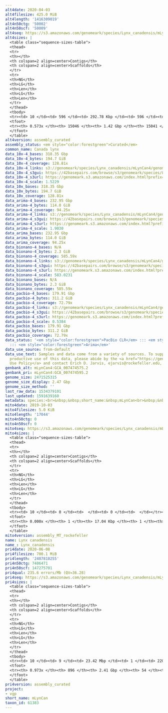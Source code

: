 ```yaml
---
alt4date: 2020-04-03
alt4filesize: 425.0 MiB
alt4length: '1416309019'
alt4n50ctg: '50002'
alt4n50scf: '50009'
alt4seq: https://s3.amazonaws.com/genomeark/species/Lynx_canadensis/mLynCan4/assembly_curated/mLynCan4.alt.cur.20200403.fasta.gz
alt4sizes: |
  <table class="sequence-sizes-table">
  <thead>
  <tr>
  <th></th>
  <th colspan=2 align=center>Contigs</th>
  <th colspan=2 align=center>Scaffolds</th>
  </tr>
  <tr>
  <th>NG</th>
  <th>LG</th>
  <th>Len</th>
  <th>LG</th>
  <th>Len</th>
  </tr>
  </thead>
  <tbody>
  <tr><td> 10 </td><td> 596 </td><td> 292.78 Kbp </td><td> 596 </td><td> 292.78 Kbp </td></tr><tr><td> 20 </td><td> 1679 </td><td> 186.71 Kbp </td><td> 1679 </td><td> 186.71 Kbp </td></tr><tr><td> 30 </td><td> 3328 </td><td> 123.20 Kbp </td><td> 3327 </td><td> 123.27 Kbp </td></tr><tr><td> 40 </td><td> 5802 </td><td> 82.03 Kbp </td><td> 5801 </td><td> 82.06 Kbp </td></tr><tr style="background-color:#cccccc;"><td> 50 </td><td> 9660 </td><td> 50.00 Kbp </td><td> 9657 </td><td> 50.01 Kbp </td></tr><tr><td> 60 </td><td> 0 </td><td>  </td><td> 0 </td><td>  </td></tr><tr><td> 70 </td><td> 0 </td><td>  </td><td> 0 </td><td>  </td></tr><tr><td> 80 </td><td> 0 </td><td>  </td><td> 0 </td><td>  </td></tr><tr><td> 90 </td><td> 0 </td><td>  </td><td> 0 </td><td>  </td></tr><tr><td> 100 </td><td> 0 </td><td>  </td><td> 0 </td><td>  </td></tr></tbody>
  <tfoot>
  <tr><th> 0.573x </th><th> 15046 </th><th> 1.42 Gbp </th><th> 15041 </th><th> 1.42 Gbp </th></tr>
  </tfoot>
  </table>
alt4version: assembly_curated
assembly_status: <em style="color:forestgreen">Curated</em>
common_name: Canada lynx
data_10x-4_bases: 318.35 Gbp
data_10x-4_bytes: 194.7 GiB
data_10x-4_coverage: 128.81x
data_10x-4_links: s3://genomeark/species/Lynx_canadensis/mLynCan4/genomic_data/10x/<br>
data_10x-4_s3gui: https://42basepairs.com/browse/s3/genomeark/species/Lynx_canadensis/mLynCan4/genomic_data/10x/
data_10x-4_s3url: https://genomeark.s3.amazonaws.com/index.html?prefix=species/Lynx_canadensis/mLynCan4/genomic_data/10x/
data_10x-4_scale: 1.5229
data_10x_bases: 318.35 Gbp
data_10x_bytes: 194.7 GiB
data_10x_coverage: 128.81x
data_arima-4_bases: 232.95 Gbp
data_arima-4_bytes: 114.0 GiB
data_arima-4_coverage: 94.25x
data_arima-4_links: s3://genomeark/species/Lynx_canadensis/mLynCan4/genomic_data/arima/<br>
data_arima-4_s3gui: https://42basepairs.com/browse/s3/genomeark/species/Lynx_canadensis/mLynCan4/genomic_data/arima/
data_arima-4_s3url: https://genomeark.s3.amazonaws.com/index.html?prefix=species/Lynx_canadensis/mLynCan4/genomic_data/arima/
data_arima-4_scale: 1.9030
data_arima_bases: 232.95 Gbp
data_arima_bytes: 114.0 GiB
data_arima_coverage: 94.25x
data_bionano-4_bases: N/A
data_bionano-4_bytes: 2.3 GiB
data_bionano-4_coverage: 585.59x
data_bionano-4_links: s3://genomeark/species/Lynx_canadensis/mLynCan4/genomic_data/bionano/<br>
data_bionano-4_s3gui: https://42basepairs.com/browse/s3/genomeark/species/Lynx_canadensis/mLynCan4/genomic_data/bionano/
data_bionano-4_s3url: https://genomeark.s3.amazonaws.com/index.html?prefix=species/Lynx_canadensis/mLynCan4/genomic_data/bionano/
data_bionano-4_scale: 583.0231
data_bionano_bases: N/A
data_bionano_bytes: 2.3 GiB
data_bionano_coverage: 585.59x
data_pacbio-4_bases: 179.91 Gbp
data_pacbio-4_bytes: 311.2 GiB
data_pacbio-4_coverage: 72.79x
data_pacbio-4_links: s3://genomeark/species/Lynx_canadensis/mLynCan4/genomic_data/pacbio/<br>
data_pacbio-4_s3gui: https://42basepairs.com/browse/s3/genomeark/species/Lynx_canadensis/mLynCan4/genomic_data/pacbio/
data_pacbio-4_s3url: https://genomeark.s3.amazonaws.com/index.html?prefix=species/Lynx_canadensis/mLynCan4/genomic_data/pacbio/
data_pacbio-4_scale: 0.5384
data_pacbio_bases: 179.91 Gbp
data_pacbio_bytes: 311.2 GiB
data_pacbio_coverage: 72.79x
data_status: '<em style="color:forestgreen">PacBio CLR</em> ::: <em style="color:forestgreen">10x</em>
  ::: <em style="color:forestgreen">Arima</em>'
data_use_source: from-default
data_use_text: Samples and data come from a variety of sources. To support fair and
  productive use of this data, please abide by the <a href="https://genome10k.soe.ucsc.edu/data-use-policies/">Data
  Use Policy</a> and contact Erich D. Jarvis, ejarvis@rockefeller.edu, with any questions.
genbank_alt: mLynCan4:GCA_007474575.2
genbank_pri: mLynCan4:GCA_007474595.2
genome_size: 2471525315
genome_size_display: 2.47 Gbp
genome_size_method: ''
last_raw_data: 1534379101
last_updated: 1591639160
metadata: species:<br>&nbsp;&nbsp;short_name:&nbsp;mLynCan<br>&nbsp;&nbsp;name:&nbsp;Lynx&nbsp;canadensis<br>&nbsp;&nbsp;taxon_id:&nbsp;61383<br>&nbsp;&nbsp;common_name:&nbsp;Canada&nbsp;lynx<br>&nbsp;&nbsp;order:<br>&nbsp;&nbsp;&nbsp;&nbsp;name:&nbsp;Carnivora<br>&nbsp;&nbsp;family:<br>&nbsp;&nbsp;&nbsp;&nbsp;name:&nbsp;Felidae<br>&nbsp;&nbsp;individuals:<br>&nbsp;&nbsp;&nbsp;&nbsp;-&nbsp;short_name:&nbsp;mLynCan4<br>&nbsp;&nbsp;genome_size:&nbsp;2471525315<br>&nbsp;&nbsp;genome_size_method:<br>&nbsp;&nbsp;project:&nbsp;[&nbsp;vgp&nbsp;]<br>
mito4date: 2019-10-03
mito4filesize: 5.0 KiB
mito4length: '17044'
mito4n50ctg: 0
mito4n50scf: 0
mito4seq: https://s3.amazonaws.com/genomeark/species/Lynx_canadensis/mLynCan4/assembly_MT_rockefeller/mLynCan4.MT.20191003.fasta.gz
mito4sizes: |
  <table class="sequence-sizes-table">
  <thead>
  <tr>
  <th></th>
  <th colspan=2 align=center>Contigs</th>
  <th colspan=2 align=center>Scaffolds</th>
  </tr>
  <tr>
  <th>NG</th>
  <th>LG</th>
  <th>Len</th>
  <th>LG</th>
  <th>Len</th>
  </tr>
  </thead>
  <tbody>
  <tr><td> 10 </td><td> 0 </td><td>  </td><td> 0 </td><td>  </td></tr><tr><td> 20 </td><td> 0 </td><td>  </td><td> 0 </td><td>  </td></tr><tr><td> 30 </td><td> 0 </td><td>  </td><td> 0 </td><td>  </td></tr><tr><td> 40 </td><td> 0 </td><td>  </td><td> 0 </td><td>  </td></tr><tr style="background-color:#cccccc;"><td> 50 </td><td> 0 </td><td style="background-color:#ff8888;">  </td><td> 0 </td><td style="background-color:#ff8888;">  </td></tr><tr><td> 60 </td><td> 0 </td><td>  </td><td> 0 </td><td>  </td></tr><tr><td> 70 </td><td> 0 </td><td>  </td><td> 0 </td><td>  </td></tr><tr><td> 80 </td><td> 0 </td><td>  </td><td> 0 </td><td>  </td></tr><tr><td> 90 </td><td> 0 </td><td>  </td><td> 0 </td><td>  </td></tr><tr><td> 100 </td><td> 0 </td><td>  </td><td> 0 </td><td>  </td></tr></tbody>
  <tfoot>
  <tr><th> 0.000x </th><th> 1 </th><th> 17.04 Kbp </th><th> 1 </th><th> 17.04 Kbp </th></tr>
  </tfoot>
  </table>
mito4version: assembly_MT_rockefeller
name: Lynx canadensis
name_: Lynx_canadensis
pri4date: 2020-06-08
pri4filesize: 700.1 MiB
pri4length: '2407810255'
pri4n50ctg: 7406471
pri4n50scf: 147275701
pri4qual: 235.6 errors/Mb (QV=36.28)
pri4seq: https://s3.amazonaws.com/genomeark/species/Lynx_canadensis/mLynCan4/assembly_curated/mLynCan4.pri.cur.20200608.fasta.gz
pri4sizes: |
  <table class="sequence-sizes-table">
  <thead>
  <tr>
  <th></th>
  <th colspan=2 align=center>Contigs</th>
  <th colspan=2 align=center>Scaffolds</th>
  </tr>
  <tr>
  <th>NG</th>
  <th>LG</th>
  <th>Len</th>
  <th>LG</th>
  <th>Len</th>
  </tr>
  </thead>
  <tbody>
  <tr><td> 10 </td><td> 9 </td><td> 23.42 Mbp </td><td> 1 </td><td> 220.95 Mbp </td></tr><tr><td> 20 </td><td> 23 </td><td> 14.91 Mbp </td><td> 2 </td><td> 205.93 Mbp </td></tr><tr><td> 30 </td><td> 42 </td><td> 11.68 Mbp </td><td> 3 </td><td> 168.99 Mbp </td></tr><tr><td> 40 </td><td> 66 </td><td> 9.13 Mbp </td><td> 4 </td><td> 158.93 Mbp </td></tr><tr style="background-color:#cccccc;"><td> 50 </td><td> 97 </td><td style="background-color:#88ff88;"> 7.41 Mbp </td><td> 6 </td><td style="background-color:#88ff88;"> 147.28 Mbp </td></tr><tr><td> 60 </td><td> 136 </td><td> 5.66 Mbp </td><td> 8 </td><td> 139.83 Mbp </td></tr><tr><td> 70 </td><td> 188 </td><td> 3.86 Mbp </td><td> 10 </td><td> 115.72 Mbp </td></tr><tr><td> 80 </td><td> 270 </td><td> 2.37 Mbp </td><td> 12 </td><td> 93.55 Mbp </td></tr><tr><td> 90 </td><td> 421 </td><td> 1.10 Mbp </td><td> 15 </td><td> 69.07 Mbp </td></tr><tr><td> 100 </td><td> 0 </td><td>  </td><td> 0 </td><td>  </td></tr></tbody>
  <tfoot>
  <tr><th> 0.973x </th><th> 896 </th><th> 2.41 Gbp </th><th> 54 </th><th> 2.41 Gbp </th></tr>
  </tfoot>
  </table>
pri4version: assembly_curated
project:
- vgp
short_name: mLynCan
taxon_id: 61383
---
```

